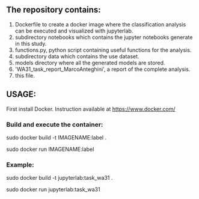 ## The repository contains:
1. Dockerfile to create a docker image where the classification analysis can be executed and visualized with jupyterlab.
2. subdirectory notebooks which contains the jupyter notebooks generate in this study.
3. functions.py, python script containing useful functions for the analysis.
4. subdirectory data which contains the use dataset.
5. models directory where all the generated models are stored.
6. 'WA31_task_report_MarcoAnteghini', a report of the complete analysis.
7. this file.

## USAGE:

First install Docker. Instruction available at https://www.docker.com/


### Build and execute the container:

sudo docker build -t IMAGENAME:label .

sudo docker run IMAGENAME:label

### Example:
sudo docker build -t jupyterlab:task_wa31 . 

sudo docker run jupyterlab:task_wa31





